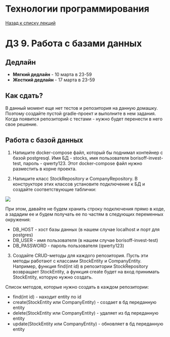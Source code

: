 # Технологии программирования

[Назад к списку лекций](/lectures/2023-spring/)

# ДЗ 9. Работа с базами данных

## Дедлайн
- **Мягкий дедлайн** - 10 марта в 23-59
- **Жесткий дедлайн** - 17 марта в 23-59

## Как сдать?
В данный момент еще нет тестов и репозитория на данную домашку. Поэтому создайте пустой gradle-проект и выполните в нем 
задания. Когда появится репозиторий с тестами - нужно будет перенести в него свое решение.


## Работа с базой данных

1. Напишите docker-compose файл, который бы поднимал контейнер с базой postgresql. Имя БД - stocks, имя пользователя
borisoff-invest-test, пароль - qwerty123. Этот docker-compose файл нужно разместить в корне проекта.

2. Напишите класс StockRepository и CompanyRepository. В конструкторе этих классов установите подключение к БД и 
создайте соответствующие таблички:

![](../resources/db_schema_1.png)

При этом, давайте не будем хранить строку подключения прямо в коде, а зададим ее и будем получать ее по частям в следующих переменных 
окружения:
- DB_HOST - хост базы данных (в нашем случае localhost и порт для postgres)
- DB_USER - имя пользователя (в нашем случае borisoff-invest-test)
- DB_PASSWORD - пароль пользователя (qwerty123)

3. Создайте CRUD-методы для каждого репозитория. Пусть эти методы работают с классами StockEntity и CompanyEntity. Например,
функция find(int id) в репозитории StockRepository возвращает StockEntity, а функция create будет на вход принимать 
StockEntity, которую нужно создать.

Список методов, которые нужно создать в каждом репозитории:
- find(int id) - находит entity по id
- create(StockEntity или CompanyEntity) - создает в бд переданную entity
- delete(StockEntity или CompanyEntity) - удаляет из бд переданную entity
- update(StockEntity или CompanyEntity) - обновляет в бд переданную entity
